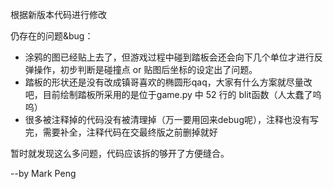 根据新版本代码进行修改

仍存在的问题&bug：

- 涂鸦的图已经贴上去了，但游戏过程中碰到踏板会还会向下几个单位才进行反弹操作，初步判断是碰撞点 or 贴图后坐标的设定出了问题。
- 踏板的形状还是没有改成镇哥喜欢的椭圆形qaq，大家有什么方案就尽量改吧，目前绘制踏板所采用的是位于game.py 中 52 行的 blit函数（人太蠢了呜呜）
- 很多被注释掉的代码没有被清理掉（万一要用回来debug呢），注释也没有写完，需要补全，注释代码在交最终版之前删掉就好

暂时就发现这么多问题，代码应该拆的够开了方便缝合。

--by Mark Peng


